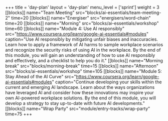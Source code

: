 +++
title = 'day-plan'
layout = 'day-plan'
menu_level = ['sprint']
weight = 3
[[blocks]]
name="Team Meeting"
src="blocks/ai-essentials/team-meeting-2"
time=20
[[blocks]]
name="Energiser"
src="energisers/word-chain"
time=20
[[blocks]]
name="Morning"
src="blocks/ai-essentials/workshop"
time=60
[[blocks]]
name="Module 4: Use AI responsibly"
src="https://www.coursera.org/learn/google-ai-essentials#modules"
caption="Use AI responsibly by mitigating unfair biases and inaccuracies. Learn how to apply a framework of AI harms to sample workplace scenarios and recognize the security risks of using AI in the workplace. By the end of this module, you will gain an understanding of how to use AI responsibly and effectively, and a checklist to help you do it."
[[blocks]]
name="Morning break"
src="blocks/morning-break"
time=15
[[blocks]]
name="Afternoon"
src="blocks/ai-essentials/workshop"
time=105
[[blocks]]
name="Module 5: Stay Ahead of the AI Curve"
src="https://www.coursera.org/learn/google-ai-essentials#modules"
caption="Continue developing your skills within the current and emerging AI landscape. Learn about the ways organizations have leveraged AI and consider how these innovations may inspire your own AI-powered workplace solutions. By the end of this module, you will develop a strategy to stay up-to-date with future AI developments."
[[blocks]]
name="Wrap Party"
src="module/entry-tracks/wrap-party"
time=75
+++
